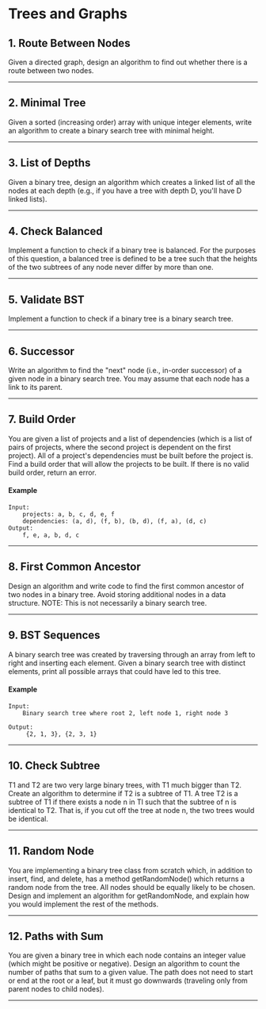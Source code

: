 # Trees and Graphs

## 1. Route Between Nodes

Given a directed graph, design an algorithm to find out whether there is a route between two nodes.

<hr/>

## 2. Minimal Tree

Given a sorted (increasing order) array with unique integer elements, write an algorithm to create a binary search tree with minimal height.
<hr/>

## 3. List of Depths

Given a binary tree, design an algorithm which creates a linked list of all the nodes at each depth (e.g., if you have a tree with depth D,
you'll have D linked lists).

<hr/>

## 4. Check Balanced

Implement a function to check if a binary tree is balanced. For the purposes of this question, a balanced tree is defined to be a tree such
that the heights of the two subtrees of any node never differ by more than one.

<hr/>

## 5. Validate BST

Implement a function to check if a binary tree is a binary search tree.

<hr/>

## 6. Successor

Write an algorithm to find the "next" node (i.e., in-order successor) of a given node in a binary search tree. You may assume that each node
has a link to its parent.

<hr/>

## 7. Build Order

You are given a list of projects and a list of dependencies (which is a list of pairs of projects, where the second project is dependent on
the first project). All of a project's dependencies must be built before the project is. Find a build order that will allow the projects to
be built. If there is no valid build order, return an error.

#### Example

```
Input:
    projects: a, b, c, d, e, f
    dependencies: (a, d), (f, b), (b, d), (f, a), (d, c) 
Output: 
    f, e, a, b, d, c
```

<hr/>

## 8. First Common Ancestor

Design an algorithm and write code to find the first common ancestor of two nodes in a binary tree. Avoid storing additional nodes in a data
structure. NOTE: This is not necessarily a binary search tree.

<hr/>

## 9. BST Sequences

A binary search tree was created by traversing through an array from left to right and inserting each element. Given a binary search tree
with distinct elements, print all possible arrays that could have led to this tree.

#### Example

```
Input:
    Binary search tree where root 2, left node 1, right node 3
    
Output:
     {2, 1, 3}, {2, 3, 1} 
```

<hr/>

## 10. Check Subtree

T1 and T2 are two very large binary trees, with T1 much bigger than T2. Create an algorithm to determine if T2 is a subtree of T1. A tree T2
is a subtree of T1 if there exists a node n in Tl such that the subtree of n is identical to T2. That is, if you cut off the tree at node n,
the two trees would be identical.

<hr/>

## 11. Random Node

You are implementing a binary tree class from scratch which, in addition to insert, find, and delete, has a method getRandomNode() which
returns a random node from the tree. All nodes should be equally likely to be chosen. Design and implement an algorithm for getRandomNode,
and explain how you would implement the rest of the methods.

<hr/>

## 12. Paths with Sum

You are given a binary tree in which each node contains an integer value (which might be positive or negative). Design an algorithm to count
the number of paths that sum to a given value. The path does not need to start or end at the root or a leaf, but it must go downwards
(traveling only from parent nodes to child nodes).
<hr/>
